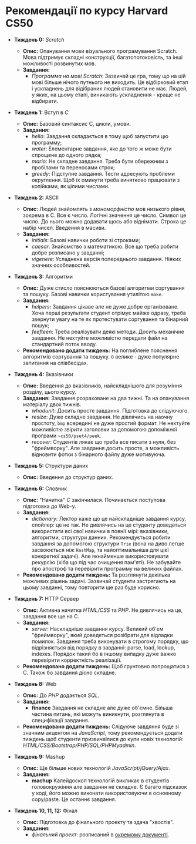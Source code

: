# Рекомендації по курсу **Harvard CS50**

- **Тиждень 0:** *Scratch*
  - **Опис:** Опанування мови візуального програмування Scratch. Мова підтримує складні конструкції, багатопотоковість, та інші можливості розвинутих мов.
  - **Завдання:**
    - *Программа на мові Scratch*: Зазвичай це гра, тому що на цій мові більше нічого путнього не виходить. Це відбірковий етап і ускладнень для відібраних людей становити не має. Людей, у яких, на цьому етапі, виникають ускладнення - краще не відбирати.

- **Тиждень 1:** Вступ в *С*
  - **Опис:** Базовий синтаксис С, цикли, умови.
  - **Завдання:**
    - *hello*: Завдання складається в тому щоб запустити цю программу;
    - *water*: Елементарне завдання, яке до того ж може бути спрощене до одного рядка;
    - *mario*: Не складне завдання. Треба бути обережним з пробілами та переносами строк;
    - *greedy*: Підступне завдання. Тести адресують проблеми округлення. Щоб їх оминути треба винятково працювати з копійками, як цілими числами.

- **Тиждень 2:** ASCII
  - **Опис:** Людей знайомлять з *мономорфністю* мов низького рівня, зокрема в С. Все є число. Логічні значення це число. Символ це число. До нього можно додавати щось або віднімати. Строка це набір чисел. Введення в масиви.
  - **Завдання:**
    - *initials*: Базові навички роботи зі строками;
    - *caesar*: Знайомство з математикою. Все що треба робити добре розписано у завданні;
    - *vigenere*: Усладнена версія попереднього завдання. Ніяких значних особливостей.

- **Тиждень 3:** Алгоритми
  - **Опис:** Дуже стисло пояснюються базові алгоритми сортування та пошуку. Базові навички користування утилітою `make`.
  - **Завдання:**
    - *helpers*: Завдання цікаве але не дуже добре організоване. Хоча перші результати студент отрімує майже одразу, треба звернути увагу на те як протестувати сортування та бінарний пошук;
    - *feefteen*: Треба реалізувати деякі методи. Досить механічне завдання. Не нехтуйте можливістю передати файл на стандартний поток вводу.
  - **Рекомендовано додати тиждень:** На поглиблене пояснення алгоритмів сортування та пошуку. `O` велике - дуже популярне запитання на співбесідах.

- **Тиждень 4:** Вказівники
  - **Опис:** Введення до вказівників, найскладнішого для розуміння розділу, цього курсу.
  - **Завдання:** Завдання розраховане на два тижні. Та на опанування матеріалу двох тижнів.
    - *whodunit*: Досить просте завдання. Підготовка до слідуючого.
    - *resize*: Дуже складне завдання. Не дівлячись на наочну простоту, `bmp` всередині не дуже простий формат. Не нехтуйте можливістю звірити заголовки за допомогою допоміжної програми `~cs50/pset4/peek`.
    - *recover*: Студентів лякає що треба все писати з нуля, без "фреймворку". Але завдання досить просте, а можливість відновити фотки з бінарного файлу дуже мотивуюча.

- **Тиждень 5:** Структури даних
  - **Опис:** Введення до структур даних.

- **Тиждень 6:** Словник
  - **Опис:** "Начитка" *С* закінчилася. Починається поступова підготовка до Web-у.
  - **Завдання:**
    - *dictionary*: Лектор каже що це найскладніше завдання курсу, спойлер: це не так. Не дивлячись на це студенту доведеться використати всі свої навички в повнії мірі: вказівники, алгоритми, структури данних. Рекомендується робити завдання за допомогою структури `Trie` (вона на диво легше засвоюється ніж `HashMap`, та найоптимальніша для цієї конкретної задачі). Але якнайменше використовувати рекурсію (хіба що під час очищення пам'яті). Не забувайте про апостроф та перевірити программу на великих файлах.
  - **Рекомендовано додати тиждень:** Та розглянути декілька можливих рішень задачі. Зазвичай студенти застрягають на цьому завданні, тому повторити ще раз буде корисно.

- **Тиждень 7:** HTTP Сервер
  - **Опис:** Активна начитка *HTML/CSS* та *PHP*. Не дивлячись на це, завдання все ще на С.
  - **Завдання:**
    - *server*: Наскладніше завдання курсу. Великий об'єм "фреймворку", який доведеться розібрати для відладки помилок. Завдання треба виконувати в строгому порядку, що відрізняється від порядку в завданні: parse, load, lookup, indexes. Порядок такий бо в іншому випадку дуже важко перевірити корректність реалізації.
  - **Рекомендовано додати тиждень:** Щоб грунтовно попрощатися з С. Також бо завдання дісно складне.

- **Тиждень 8:** Web
  - **Опис:** До *PHP* додається *SQL*.
  - **Завдання:**
    - **finance** Завдання не складне але дуже об'ємне. Більша частина питань, які можуть виникнути, розглянута в специфікації завдання.
  - **Рекомендовано додати тиждень:** Слідуюче завдяння буде зі значним акцентом на *JavaScript*, тому рекомендується додати тиждень щоб студенти призвичаїлися до купи новіх технологій: *HTML/CSS/Bootstrap/PHP/SQL/PHPMyadmin*.

- **Тиждень 9:** Mashup
  - **Опис:** Ще більше нових технологій *JavaScript/jQuery/Ajax*.
  - **Завдання:**
    - **machup** Калейдоскоп технологій викликає в студентів головокружіння але завдання не складне. Є багато підсказок у коді, його можно виконати використовуючи в основному copy/paste. Це останнє завдання.


- **Тиждень 10, 11, 12:** Фінал
  - **Опис:** Підготовка до фінального проекту та здача "хвостів".
  - **Завдання:**
    - *фінальний проект*: розписаний в [окремому документі](../final).

